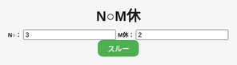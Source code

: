 <!DOCTYPE html>
<html lang="ja">
<head>
  <meta charset="UTF-8">
  <title>N○M休 スコアボード（比率版）</title>
  <style>
    html, body {
      height: 100%;
      margin: 0;
      font-family: "Yu Gothic", sans-serif;
      background: #f6f6f6;
      text-align: center;
    }

    #title {
      font-size: 2.2vw; /* ビューポート幅基準 */
    }

    h1 {
      margin: 0.3vw;
    }

    #controls {
      margin: 1vw 0;
    }

    #board {
      display: grid;
      grid-template-columns: repeat(6, 1fr);
      grid-template-rows: repeat(2, 1fr);
      gap: 1vw;
      justify-items: center;
      margin: 2vw auto;
      width: 90%;
      font-weight: bold;
      font-size: 1.8vw;
    }

    .player {
      width: 13vw;
      height: 21vw;
      background: white;
      border-radius: 1vw;
      box-shadow: 0 0 0.5vw rgba(0, 0, 0, 0.2);
      padding: 1vw;
      display: flex;
      flex-direction: column;
      align-items: center;
      justify-content: space-between;
      transition: 0.3s;
    }

    .inactive {
      background: #ddd;
      color: #888;
    }

    .winner {
      background: red;
      color: #000;
      font-weight: bold;
    }

    .winner-text {
      font-size: 2vw;
      font-weight: bold;
      color: white;
    }

    .score {
      font-size: 5vw;
      font-weight: bold;
      padding: 0;
    }

    .status {
      font-size: 1vw;
    }

    .休 {
      color: black;
      font-size: 2.5vw;
    }

    .btns {
      display: flex;
      gap: 1vw;
      justify-content: center;
      width: 80%;
      margin: 0 auto;
    }

    .btns button {
      flex: 1;
      aspect-ratio: 1;
      border: none;
      border-radius: 1vw;
      cursor: pointer;
      display: flex;
      align-items: center;
      justify-content: center;
      font-size: 2vw;
      transition: 0.2s;
    }

    .btns .reset {
      flex: none;
      aspect-ratio: 2;
      width: 90%;
      font-size: 1.2vw;
      background: gray;
      color: white;
      border-radius: 1vw;
    }

    .btns button:hover {
      opacity: 0.8;
    }

    .plus {
      background: red;
      color: white;
    }

    .miss {
      background: blue;
      color: white;
    }

    .reset {
      background: gray;
      color: white;
    }

    #nextBtn {
      background: #4CAF50;
      color: white;
      font-weight: bold;
      border: none;
      border-radius: 1vw;
      padding: 0.6vw 2vw;
      cursor: pointer;
      font-size: 1.5vw;
      transition: 0.3s;
    }

    #nextBtn:hover {
      background: #45a049;
    }

    #controls input[type="number"] {
      width: 4vw;
      padding: 0.3vw 0.5vw;
      border: 0.1vw solid #ccc;
      border-radius: 0.6vw;
      text-align: center;
      font-size: 1.2vw;
      margin-right: 1vw;
    }

    #controls label {
      font-weight: bold;
      margin-right: 0.4vw;
      font-size: 1.2vw;
    }
  </style>
</head>

<body>

  <h1 id="title">N○M休</h1>

  <div id="controls">
    <label>N○：</label><input type="number" id="winCount" value="3" min="1">
    <label>M休：</label><input type="number" id="restCount" value="2" min="1">
    <button id="nextBtn">スルー</button>
  </div>

  <div id="board"></div>

  <script>
    const board = document.getElementById("board");
    const N = 12;
    let winNeeded = parseInt(document.getElementById("winCount").value);
    let restTurns = parseInt(document.getElementById("restCount").value);

    let players = Array.from({ length: N }, (_, i) => ({
      id: i + 1,
      score: 0,
      rest: 0,
      active: true,
      winner: false
    }));

    function render() {
      board.innerHTML = "";
      winNeeded = parseInt(document.getElementById("winCount").value);
      restTurns = parseInt(document.getElementById("restCount").value);

      players.forEach(p => {
        const div = document.createElement("div");
        div.className = "player";
        if (!p.active && !p.winner) div.classList.add("inactive");
        if (p.winner) div.classList.add("winner");

        const header = document.createElement("div");
        header.textContent = `No.${p.id}`;

        const score = document.createElement("div");
        score.className = "score";
        if (p.winner) {
          score.innerHTML = `<span class="winner-text">勝ち抜け！</span>`;
        } else {
          score.textContent = p.score;
        }

        const status = document.createElement("div");
        status.className = "status";
        if (p.rest > 0 && !p.winner) {
          status.innerHTML = `<span class="休">${p.rest}休</span>`;
        } else {
          status.innerHTML = "";
        }

        const btns = document.createElement("div");
        btns.className = "btns";

        if (!p.winner) {
          const plusBtn = document.createElement("button");
          plusBtn.textContent = "○";
          plusBtn.className = "plus";
          plusBtn.disabled = !p.active;
          plusBtn.onclick = () => {
            p.score++;
            if (p.score >= winNeeded) {
              p.winner = true;
              p.active = false;
            }
            players.forEach(other => {
              if (other.id !== p.id && other.rest > 0) {
                other.rest--;
                if (other.rest === 0 && !other.winner) other.active = true;
              }
            });
            render();
          };

          const missBtn = document.createElement("button");
          missBtn.textContent = "×";
          missBtn.className = "miss";
          missBtn.disabled = !p.active;
          missBtn.onclick = () => {
            p.rest = restTurns;
            p.active = false;
            players.forEach(other => {
              if (other.id !== p.id && other.rest > 0) {
                other.rest--;
                if (other.rest === 0 && !other.winner) other.active = true;
              }
            });
            render();
          };

          btns.append(plusBtn, missBtn);
        } else {
          const resetBtn = document.createElement("button");
          resetBtn.textContent = "リセット";
          resetBtn.className = "reset";
          resetBtn.onclick = () => {
            Object.assign(p, { score: 0, rest: 0, active: true, winner: false });
            render();
          };
          btns.append(resetBtn);
        }

        div.append(header, score, status, btns);
        board.appendChild(div);
      });
    }

    document.getElementById("nextBtn").onclick = () => {
      players.forEach(p => {
        if (p.rest > 0) {
          p.rest--;
          if (p.rest === 0 && !p.winner) p.active = true;
        }
      });
      render();
    };

    render();
  </script>

</body>
</html>
